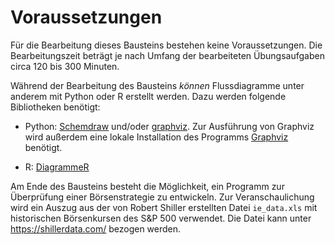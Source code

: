 # Voraussetzungen
Für die Bearbeitung dieses Bausteins bestehen keine Voraussetzungen. Die Bearbeitungszeit beträgt je nach Umfang der bearbeiteten Übungsaufgaben circa 120 bis 300 Minuten.

Während der Bearbeitung des Bausteins *können* Flussdiagramme unter anderem mit Python oder R erstellt werden. Dazu werden folgende Bibliotheken benötigt:

  * Python: [Schemdraw](https://pypi.org/project/schemdraw/) und/oder [graphviz](https://pypi.org/project/graphviz/). Zur Ausführung von Graphviz wird außerdem eine lokale Installation des Programms [Graphviz](https://www.graphviz.org/) benötigt.

  * R: [DiagrammeR](https://cran.r-project.org/web/packages/DiagrammeR/index.html)

Am Ende des Bausteins besteht die Möglichkeit, ein Programm zur Überprüfung einer Börsenstrategie zu entwickeln. Zur Veranschaulichung wird ein Auszug aus der von Robert Shiller erstellten Datei `ie_data.xls` mit historischen Börsenkursen des S&P 500 verwendet. Die Datei kann unter <https://shillerdata.com/> bezogen werden.
